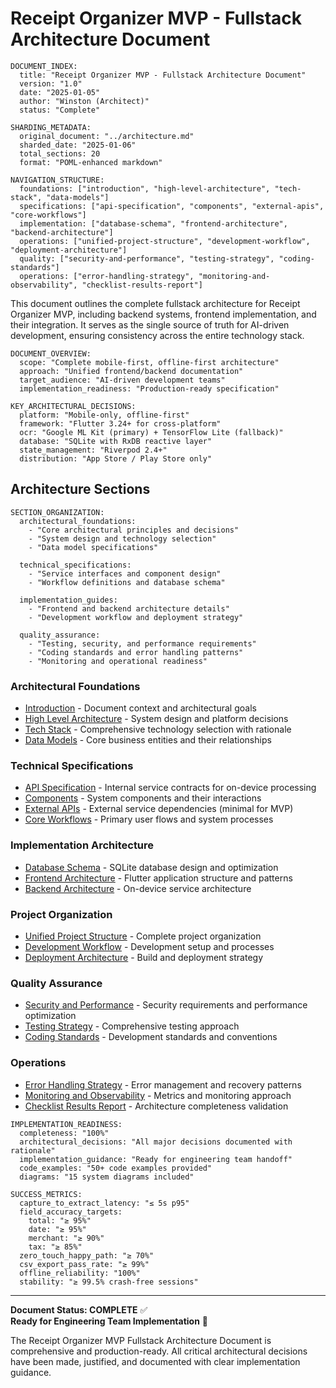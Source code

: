 # Receipt Organizer MVP - Fullstack Architecture Document

```poml
DOCUMENT_INDEX:
  title: "Receipt Organizer MVP - Fullstack Architecture Document"
  version: "1.0"
  date: "2025-01-05"
  author: "Winston (Architect)"
  status: "Complete"
  
SHARDING_METADATA:
  original_document: "../architecture.md"
  sharded_date: "2025-01-06"
  total_sections: 20
  format: "POML-enhanced markdown"
  
NAVIGATION_STRUCTURE:
  foundations: ["introduction", "high-level-architecture", "tech-stack", "data-models"]
  specifications: ["api-specification", "components", "external-apis", "core-workflows"]
  implementation: ["database-schema", "frontend-architecture", "backend-architecture"]
  operations: ["unified-project-structure", "development-workflow", "deployment-architecture"]
  quality: ["security-and-performance", "testing-strategy", "coding-standards"]
  operations: ["error-handling-strategy", "monitoring-and-observability", "checklist-results-report"]
```

This document outlines the complete fullstack architecture for Receipt Organizer MVP, including backend systems, frontend implementation, and their integration. It serves as the single source of truth for AI-driven development, ensuring consistency across the entire technology stack.

```poml
DOCUMENT_OVERVIEW:
  scope: "Complete mobile-first, offline-first architecture"
  approach: "Unified frontend/backend documentation"
  target_audience: "AI-driven development teams"
  implementation_readiness: "Production-ready specification"
  
KEY_ARCHITECTURAL_DECISIONS:
  platform: "Mobile-only, offline-first"
  framework: "Flutter 3.24+ for cross-platform"
  ocr: "Google ML Kit (primary) + TensorFlow Lite (fallback)"
  database: "SQLite with RxDB reactive layer"
  state_management: "Riverpod 2.4+"
  distribution: "App Store / Play Store only"
```

## Architecture Sections

```poml
SECTION_ORGANIZATION:
  architectural_foundations:
    - "Core architectural principles and decisions"
    - "System design and technology selection"
    - "Data model specifications"
  
  technical_specifications:
    - "Service interfaces and component design"
    - "Workflow definitions and database schema"
  
  implementation_guides:
    - "Frontend and backend architecture details"
    - "Development workflow and deployment strategy"
  
  quality_assurance:
    - "Testing, security, and performance requirements"
    - "Coding standards and error handling patterns"
    - "Monitoring and operational readiness"
```

### Architectural Foundations
- [Introduction](./introduction.md) - Document context and architectural goals
- [High Level Architecture](./high-level-architecture.md) - System design and platform decisions  
- [Tech Stack](./tech-stack.md) - Comprehensive technology selection with rationale
- [Data Models](./data-models.md) - Core business entities and their relationships

### Technical Specifications
- [API Specification](./api-specification.md) - Internal service contracts for on-device processing
- [Components](./components.md) - System components and their interactions
- [External APIs](./external-apis.md) - External service dependencies (minimal for MVP)
- [Core Workflows](./core-workflows.md) - Primary user flows and system processes

### Implementation Architecture
- [Database Schema](./database-schema.md) - SQLite database design and optimization
- [Frontend Architecture](./frontend-architecture.md) - Flutter application structure and patterns
- [Backend Architecture](./backend-architecture.md) - On-device service architecture

### Project Organization
- [Unified Project Structure](./unified-project-structure.md) - Complete project organization
- [Development Workflow](./development-workflow.md) - Development setup and processes
- [Deployment Architecture](./deployment-architecture.md) - Build and deployment strategy

### Quality Assurance
- [Security and Performance](./security-and-performance.md) - Security requirements and performance optimization
- [Testing Strategy](./testing-strategy.md) - Comprehensive testing approach
- [Coding Standards](./coding-standards.md) - Development standards and conventions

### Operations
- [Error Handling Strategy](./error-handling-strategy.md) - Error management and recovery patterns
- [Monitoring and Observability](./monitoring-and-observability.md) - Metrics and monitoring approach
- [Checklist Results Report](./checklist-results-report.md) - Architecture completeness validation

```poml
IMPLEMENTATION_READINESS:
  completeness: "100%"
  architectural_decisions: "All major decisions documented with rationale"
  implementation_guidance: "Ready for engineering team handoff"
  code_examples: "50+ code examples provided"
  diagrams: "15 system diagrams included"
  
SUCCESS_METRICS:
  capture_to_extract_latency: "≤ 5s p95"
  field_accuracy_targets: 
    total: "≥ 95%"
    date: "≥ 95%" 
    merchant: "≥ 90%"
    tax: "≥ 85%"
  zero_touch_happy_path: "≥ 70%"
  csv_export_pass_rate: "≥ 99%"
  offline_reliability: "100%"
  stability: "≥ 99.5% crash-free sessions"
```

---

**Document Status: COMPLETE** ✅  
**Ready for Engineering Team Implementation** 🚀

The Receipt Organizer MVP Fullstack Architecture Document is comprehensive and production-ready. All critical architectural decisions have been made, justified, and documented with clear implementation guidance.